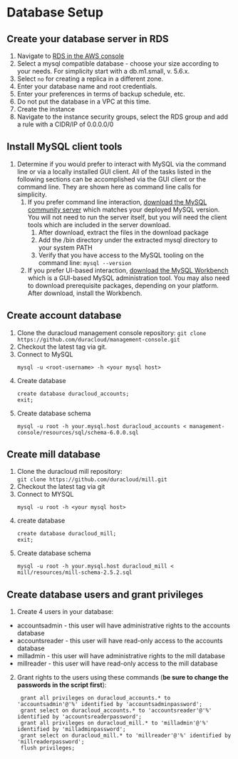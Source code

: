 # Database Setup
## Create your database server in RDS

1. Navigate to [RDS in the AWS console](https://console.aws.amazon.com/rds/home)
2. Select a mysql compatible database - choose your size according to your needs.
     For simplicity start with a db.m1.small, v. 5.6.x.
3. Select `no` for creating a replica in a different zone.
4. Enter your database name and root credentials.
5. Enter your preferences in terms of backup schedule, etc.
6. Do not put the database in a VPC at this time.
7. Create the instance
8. Navigate to the instance security groups, select the RDS group and add a rule with a CIDR/IP of 0.0.0.0/0

## Install MySQL client tools

1. Determine if you would prefer to interact with MySQL via the command line or via a locally installed GUI client. All of the tasks listed in the following sections can be accomplished via the GUI client or the command line. They are shown here as command line calls for simplicity. 
   1. If you prefer command line interaction, [download the MySQL community server](https://dev.mysql.com/downloads/mysql/) which matches your deployed MySQL version. You will not need to run the server itself, but you will need the client tools which are included in the server download.
      1. After download, extract the files in the download package
      2. Add the /bin directory under the extracted mysql directory to your system PATH
      3. Verify that you have access to the MySQL tooling on the command line:  `mysql --version`
   2. If you prefer UI-based interaction, [download the MySQL Workbench](https://dev.mysql.com/downloads/workbench/) which is a GUI-based MySQL administration tool. You may also need to download prerequisite packages, depending on your platform. After download, install the Workbench.

## Create account database

1. Clone the duracloud management console repository:
    ```git clone https://github.com/duracloud/management-console.git```
2. Checkout the latest tag via git. 
3. Connect to MySQL
    ```
    mysql -u <root-username> -h <your mysql host>
    ```
4. Create database  
    ```
    create database duracloud_accounts;
    exit;
    ```
5. Create database schema   
    ```
    mysql -u root -h your.mysql.host duracloud_accounts < management-console/resources/sql/schema-6.0.0.sql
    ```
## Create mill database
1. Clone the duracloud mill repository:  
    ```git clone https://github.com/duracloud/mill.git```
2. Checkout the latest tag via git
3. Connect to MYSQL
    ```
    mysql -u root -h <your mysql host>
    ```
4. create database  
    ```
    create database duracloud_mill;
    exit;
    ```
5. Create database schema   
    ```
    mysql -u root -h your.mysql.host duracloud_mill < mill/resources/mill-schema-2.5.2.sql
    ```
## Create database users and grant privileges  
1. Create 4 users in your database:

* accountsadmin - this user will have administrative rights to the accounts database
* accountsreader - this user will have read-only access to the accounts database
* milladmin - this user will have administrative rights to the mill database
* millreader - this user will have read-only access to the mill database

2. Grant rights to the users using these commands (**be sure to change the passwords in the script first**):

   ```
    grant all privileges on duracloud_accounts.* to 'accountsadmin'@'%' identified by 'accountsadminpassword';
    grant select on duracloud_accounts.* to 'accountsreader'@'%' identified by 'accountsreaderpassword';
    grant all privileges on duracloud_mill.* to 'milladmin'@'%' identified by 'milladminpassword';
    grant select on duracloud_mill.* to 'millreader'@'%' identified by 'millreaderpassword';
    flush privileges;
   ```
